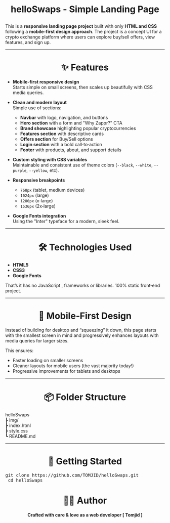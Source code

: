 <h1 align='center'>

helloSwaps - Simple Landing Page

</h1>

This is a **responsive landing page project** built with only **HTML and CSS** following a **mobile‑first design approach**. The project is a concept UI for a crypto exchange platform where users can explore buy/sell offers, view features, and sign up.

---

<div align='center'>

# ✨ Features

</div>

- **Mobile‑first responsive design**  
  Starts simple on small screens, then scales up beautifully with CSS media queries.

- **Clean and modern layout**  
  Simple use of sections:

  - **Navbar** with logo, navigation, and buttons
  - **Hero section** with a form and "Why Zappr?" CTA
  - **Brand showcase** highlighting popular cryptocurrencies
  - **Features section** with descriptive cards
  - **Offers section** for Buy/Sell options
  - **Login section** with a bold call‑to‑action
  - **Footer** with products, about, and support details

- **Custom styling with CSS variables**  
  Maintainable and consistent use of theme colors (`--black`, `--white`, `--purple`, `--yellow`, etc).

- **Responsive breakpoints**

  - `768px` (tablet, medium devices)
  - `1024px` (large)
  - `1280px` (x‑large)
  - `1536px` (2x‑large)

- **Google Fonts integration**  
  Using the "Inter" typeface for a modern, sleek feel.

---

<div align='center'>

# 🛠️ Technologies Used

</div>

- **HTML5**
- **CSS3**
- **Google Fonts**

That’s it has no JavaScript , frameworks or libraries. 100% static front‑end project.

---

<div align='center'>

# 📱 Mobile‑First Design

</div>

Instead of building for desktop and “squeezing” it down, this page starts with the smallest screen in mind and progressively enhances layouts with media queries for larger sizes.

This ensures:

- Faster loading on smaller screens
- Cleaner layouts for mobile users (the vast majority today!)
- Progressive improvements for tablets and desktops

---

<div align='center'>

# 📦 Folder Structure

</div>

helloSwaps  
┣ img/  
┣ index.html  
┣ style.css  
┗ README.md

---

<div align='center'>

# 🚀 Getting Started

</div>

<pre>git clone https://github.com/TOMJID/helloSwaps.git
 cd helloSwaps  </pre>

<div align= "center">

# 👨‍💻 Author

<h4>

Crafted with care & love as a web developer [ Tomjid ]

</h4>
</div>
